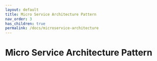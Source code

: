 ```yaml
---
layout: default
title: Micro Service Architecture Pattern
nav_order: 3
has_children: true
permalink: /docs/microservice-architecture
---
```


# Micro Service Architecture Pattern
